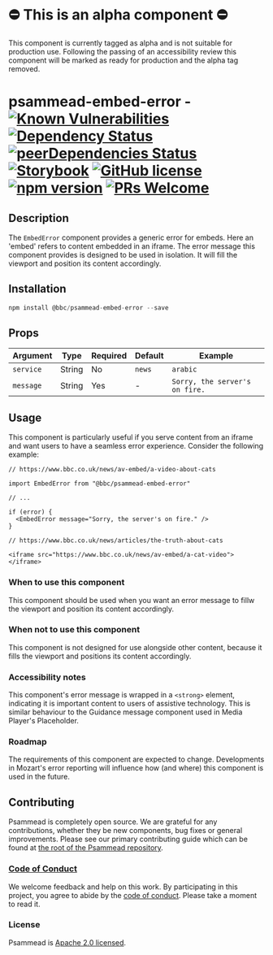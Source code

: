 # ⛔️ This is an alpha component ⛔️

This component is currently tagged as alpha and is not suitable for production use. Following the passing of an accessibility review this component will be marked as ready for production and the alpha tag removed.

# psammead-embed-error - [![Known Vulnerabilities](https://snyk.io/test/github/bbc/psammead/badge.svg?targetFile=packages%2Fcomponents%2Fpsammead-embed-error%2Fpackage.json)](https://snyk.io/test/github/bbc/psammead?targetFile=packages%2Fcomponents%2Fpsammead-embed-error%2Fpackage.json) [![Dependency Status](https://david-dm.org/bbc/psammead.svg?path=packages/components/psammead-embed-error)](https://david-dm.org/bbc/psammead?path=packages/components/psammead-embed-error) [![peerDependencies Status](https://david-dm.org/bbc/psammead/peer-status.svg?path=packages/components/psammead-embed-error)](https://david-dm.org/bbc/psammead?path=packages/components/psammead-embed-error&type=peer) [![Storybook](https://raw.githubusercontent.com/storybooks/brand/master/badge/badge-storybook.svg?sanitize=true)](https://bbc.github.io/psammead/?path=/story/embed-error--containing-image) [![GitHub license](https://img.shields.io/badge/license-Apache%202.0-blue.svg)](https://github.com/bbc/psammead/blob/latest/LICENSE) [![npm version](https://img.shields.io/npm/v/@bbc/psammead-embed-error.svg)](https://www.npmjs.com/package/@bbc/psammead-embed-error) [![PRs Welcome](https://img.shields.io/badge/PRs-welcome-brightgreen.svg)](https://github.com/bbc/psammead/blob/latest/CONTRIBUTING.md)

## Description

The `EmbedError` component provides a generic error for embeds. Here an 'embed' refers to content embedded in an iframe. The error message this component provides is designed to be used in isolation. It will fill the viewport and position its content accordingly.

## Installation

```jsx
npm install @bbc/psammead-embed-error --save
```

## Props

| Argument  | Type | Required | Default | Example |
| --------- | ---- | -------- | ------- | ------- |
| `service` | String | No | `news` | `arabic` |
| `message` | String | Yes | - | `Sorry, the server's on fire.` |

## Usage

This component is particularly useful if you serve content from an iframe and want users to have a seamless error experience. Consider the following example:

```
// https://www.bbc.co.uk/news/av-embed/a-video-about-cats

import EmbedError from "@bbc/psammead-embed-error"

// ...

if (error) {
  <EmbedError message="Sorry, the server's on fire." />
}
```

```
// https://www.bbc.co.uk/news/articles/the-truth-about-cats

<iframe src="https://www.bbc.co.uk/news/av-embed/a-cat-video"></iframe>
```

### When to use this component

This component should be used when you want an error message to fillw the viewport and position its content accordingly.

### When not to use this component

This component is not designed for use alongside other content, because it fills the viewport and positions its content accordingly.

### Accessibility notes

This component's error message is wrapped in a `<strong>` element, indicating it is important content to users of assistive technology. This is similar behaviour to the Guidance message component used in Media Player's Placeholder.

### Roadmap

The requirements of this component are expected to change. Developments in Mozart's error reporting will influence how (and where) this component is used in the future.

## Contributing

Psammead is completely open source. We are grateful for any contributions, whether they be new components, bug fixes or general improvements. Please see our primary contributing guide which can be found at [the root of the Psammead repository](https://github.com/bbc/psammead/blob/latest/CONTRIBUTING.md).

### [Code of Conduct](https://github.com/bbc/psammead/blob/latest/CODE_OF_CONDUCT.md)

We welcome feedback and help on this work. By participating in this project, you agree to abide by the [code of conduct](https://github.com/bbc/psammead/blob/latest/CODE_OF_CONDUCT.md). Please take a moment to read it.

### License

Psammead is [Apache 2.0 licensed](https://github.com/bbc/psammead/blob/latest/LICENSE).
